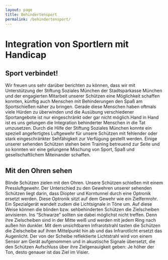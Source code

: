 ```yaml
---
layout: page
title: Behindertensport
permalink: /behindertensport/
---
```

# Integration von Sportlern mit Handicap

## Sport verbindet!

Wir freuen uns sehr darüber berichten zu können, dass wir mit Unterstützung der Stiftung Soziales München der Stadtsparkasse München und der engagierten Mitarbeit unserer Schützen eine Möglichkeit schaffen konnten, künftig auch Menschen mit Behinderungen den Spaß am Sportschießen näher zu bringen. Gerade diese Menschen haben oftmals viele Hürden zu überwinden und die Ausübung verschiedener Sportangebote ist nur eingeschränkt oder gar nicht möglich.Hand in Hand ist es uns gelungen die Integration behinderter Menschen in die Tat umzusetzen. Durch die Hilfe der Stiftung Soziales München konnte ein speziell angefertigtes Luftgewehr für unsere Schützen mit fehlender oder stark eingeschränkter Sehfähigkeit zur Verfügung gestellt werden. Einige unserer sehenden Schützen stehen beim Training betreuend zur Seite und so konnten wir eine gelungene Mischung von Sport, Spaß und gesellschaftlichem Miteinander schaffen.

## Mit den Ohren sehen

Blinde Schützen zielen mit den Ohren. Unsere Schützen schießen mit einem Pressluftgewehr. Der Unterschied zu den Gewehren unserer sehenden Schützen liegt darin, dass Diopter und Korntunnel durch eine Optronik ersetzt werden. Diese Optronik sitzt auf dem Gewehr wie ein Zielfernrohr. Ein Spezialgerät wandelt zudem die Lichtsignale in Töne um. Auf diese Weise können die blinden bzw. sehbehinderten Schützen die Zielscheiben anvisieren. Ins “Schwarze” sollten sie dabei möglichst nicht treffen. Denn ihre Zielscheiben sind in der Mitte weiß und werden mit jedem Ring nach außen hin dunkler. Mit dem unsichtbaren Infrarotstrahl tasten die Schützen die Zielscheibe auf ihren Mittelpunkt hin ab und das Infrarotlicht ersetzt das Augenlicht. Der von der Scheibe reflektierte Lichtstrahl wird von einem Sensor am Gerät aufgenommen und in akustische Signale übersetzt, die den Schützen Aufschluss über ihre Zielgenauigkeit geben: Je höher der Ton, desto genauer ist das Ziel im Visier.
